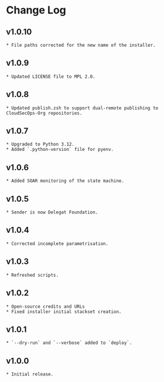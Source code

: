 # Change Log

## v1.0.10
    * File paths corrected for the new name of the installer.

## v1.0.9
    * Updated LICENSE file to MPL 2.0.

## v1.0.8
    * Updated publish.zsh to support dual-remote publishing to CloudSecOps-Org repositories.

## v1.0.7
    * Upgraded to Python 3.12.
    * Added `.python-version` file for pyenv.

## v1.0.6
    * Added SOAR monitoring of the state machine.

## v1.0.5
    * Sender is now Delegat Foundation.

## v1.0.4
    * Corrected incomplete parametrisation.

## v1.0.3
    * Refreshed scripts.

## v1.0.2
    * Open-source credits and URLs
    * Fixed installer initial stackset creation.

## v1.0.1
    * `--dry-run` and `--verbose` added to `deploy`.

## v1.0.0
    * Initial release.
